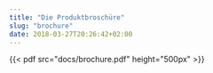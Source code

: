 ```yaml
---
title: "Die Produktbroschüre"
slug: "brochure"
date: 2018-03-27T20:26:42+02:00
---
```


{{< pdf src="docs/brochure.pdf" height="500px" >}}
